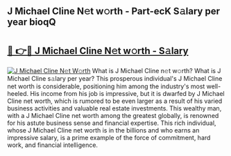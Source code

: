 ## J Michael Cline N𝚎t w𝚘rth - Part-ecK S𝚊lary per year bioqQ

# <h2><a href="http://gc48onq.nevu.top/?p=J+Michael+Cline">🔗 👉🔴 J Michael Cline N𝚎t w𝚘rth - S𝚊lary</a></h2>

[![J Michael Cline N𝚎t W𝚘rth](https://i.imgur.com/Oavwk0R.jpeg)](http://gc48onq.nevu.top/?p=J+Michael+Cline)
What is J Michael Cline n𝚎t w𝚘rth? What is J Michael Cline s𝚊lary per year?
This prosperous individual's J Michael Cline net worth is considerable, positioning him among the industry's most well-heeled. His income from his job is impressive, but it is dwarfed by J Michael Cline net worth, which is rumored to be even larger as a result of his varied business activities and valuable real estate investments. This wealthy man, with a J Michael Cline net worth among the greatest globally, is renowned for his astute business sense and financial expertise. This rich individual, whose J Michael Cline net worth is in the billions and who earns an impressive salary, is a prime example of the force of commitment, hard work, and financial intelligence.

